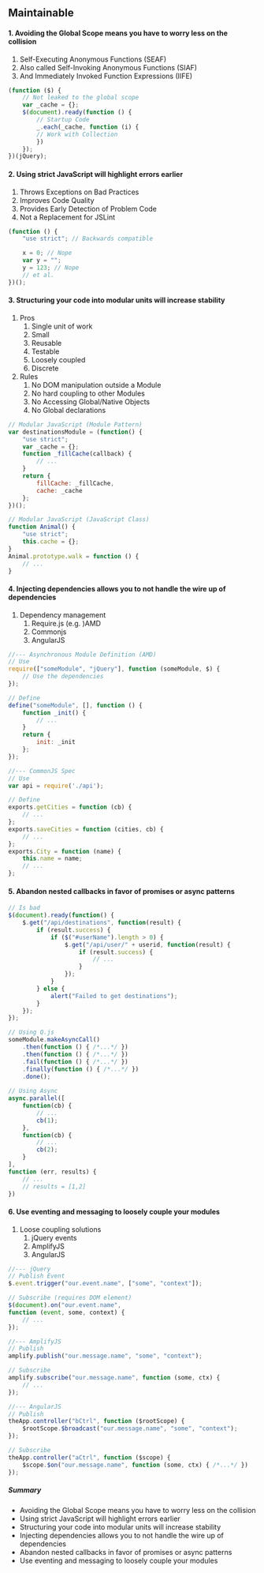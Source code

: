 ## Maintainable
#### 1. Avoiding the Global Scope means you have to worry less on the collision
1. Self-Executing Anonymous Functions (SEAF)
2. Also called Self-Invoking Anonymous Functions (SIAF)
3. And Immediately Invoked Function Expressions (IIFE)
```javascript
(function ($) {
    // Not leaked to the global scope
    var _cache = {};
    $(document).ready(function () {
        // Startup Code
        _.each(_cache, function (i) {
        // Work with Collection
        })
    });
})(jQuery);
```
#### 2. Using strict JavaScript will highlight errors earlier
1. Throws Exceptions on Bad Practices
2. Improves Code Quality
3. Provides Early Detection of Problem Code
4. Not a Replacement for JSLint
```javascript
(function () {
    "use strict"; // Backwards compatible

    x = 0; // Nope
    var y = "";
    y = 123; // Nope
    // et al.
})();
```
#### 3. Structuring your code into modular units will increase stability
1. Pros
    1. Single unit of work
    2. Small
    3. Reusable
    4. Testable
    5. Loosely coupled
    6. Discrete
2. Rules
    1. No DOM manipulation outside a Module
    2. No hard coupling to other Modules
    3. No Accessing Global/Native Objects
    4. No Global declarations
```javascript
// Modular JavaScript (Module Pattern)
var destinationsModule = (function() {
    "use strict";
    var _cache = {};
    function _fillCache(callback) {
        // ...
    }
    return {
        fillCache: _fillCache,
        cache: _cache
    };
})();

// Modular JavaScript (JavaScript Class)
function Animal() {
    "use strict";
    this.cache = {};
}
Animal.prototype.walk = function () {
    // ...
}
```
#### 4. Injecting dependencies allows you to not handle the wire up of dependencies
1. Dependency management
    1. Require.js (e.g. )AMD
    1. Commonjs
    1. AngularJS
```javascript
//--- Asynchronous Module Definition (AMD)
// Use
require(["someModule", "jQuery"], function (someModule, $) {
    // Use the dependencies
});

// Define
define("someModule", [], function () {
    function _init() {
        // ...
    }
    return {
        init: _init
    };
});

//--- CommonJS Spec
// Use
var api = require('./api');

// Define
exports.getCities = function (cb) {
    // ...
};
exports.saveCities = function (cities, cb) {
    // ...
};
exports.City = function (name) {
    this.name = name;
    // ...
};
```
#### 5. Abandon nested callbacks in favor of promises or async patterns
```javascript
// Is bad
$(document).ready(function() {
    $.get("/api/destinations", function(result) {
        if (result.success) {
            if ($("#userName").length > 0) {
                $.get("/api/user/" + userid, function(result) {
                    if (result.success) {
                        // ...
                    }
                });
            }
        } else {
            alert("Failed to get destinations");
        }
    });
});

// Using Q.js
someModule.makeAsyncCall()
    .then(function () { /*...*/ })
    .then(function () { /*...*/ })
    .fail(function () { /*...*/ })
    .finally(function () { /*...*/ })
    .done();
    
// Using Async
async.parallel([
    function(cb) {
        // ...
        cb(1);
    },
    function(cb) {
        // ...
        cb(2);
    }
],
function (err, results) {
    // ...
    // results = [1,2]
})
```
#### 6. Use eventing and messaging to loosely couple your modules 
1. Loose coupling solutions
    1. jQuery events
    2. AmplifyJS
    3. AngularJS
```javascript
//--- jQuery
// Publish Event
$.event.trigger("our.event.name", ["some", "context"]);

// Subscribe (requires DOM element)
$(document).on("our.event.name",
function (event, some, context) {
    // ...
});

//--- AmplifyJS
// Publish
amplify.publish("our.message.name", "some", "context");

// Subscribe
amplify.subscribe("our.message.name", function (some, ctx) {
    // ...
});

//--- AngularJS
// Publish
theApp.controller("bCtrl", function ($rootScope) {
    $rootScope.$broadcast("our.message.name", "some", "context");
});

// Subscribe
theApp.controller("aCtrl", function ($scope) {
    $scope.$on("our.message.name", function (some, ctx) { /*...*/ })
});
```

##### Summary
* Avoiding the Global Scope means you have to worry less on the collision
* Using strict JavaScript will highlight errors earlier
* Structuring your code into modular units will increase stability
* Injecting dependencies allows you to not handle the wire up of dependencies
* Abandon nested callbacks in favor of promises or async patterns
* Use eventing and messaging to loosely couple your modules
